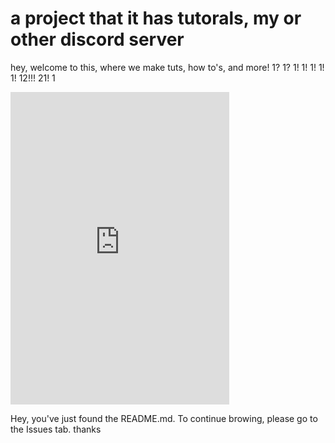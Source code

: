 # a project that it has tutorals, my or other discord server
hey, welcome to this, where we make tuts, how to's, and more! 1? 1? 1! 1! 1! 1! 1! 12!!! 21! 1
<iframe src="https://discord.com/widget?id=1381325049050431561&theme=dark" width="350" height="500" allowtransparency="true" frameborder="0" sandbox="allow-popups allow-popups-to-escape-sandbox allow-same-origin allow-scripts"></iframe>

Hey, you've just found the README.md. To continue browing, please go to the Issues tab. thanks